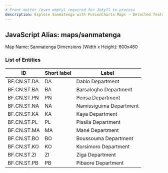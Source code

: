 ```yaml
---
# Front matter (even empty) required for Jekyll to process
description: Explore Sanmatenga with FusionCharts Maps – Detailed features for seamless integration. Try now & enhance your data visualization today! 
---
```


## JavaScript Alias: maps/sanmatenga

Map Name: Sanmatenga
Dimensions (Width x Height): 600x460

### List of Entities

ID | Short label | Label
---|---|---|
BF.CN.ST.DA|DA|Dablo Department
BF.CN.ST.BA|BA|Barsalogho Department
BF.CN.ST.PN|PN|Pensa Department
BF.CN.ST.NA|NA|Namissiguima Department
BF.CN.ST.KA|KA|Kaya Department
BF.CN.ST.PL|PL|Pissila Department
BF.CN.ST.MA|MA|Mané Department
BF.CN.ST.BO|BO|Boussouma Department
BF.CN.ST.KO|KO|Korsimoro Department
BF.CN.ST.ZI|ZI|Ziga Department
BF.CN.ST.PB|PB|Pibaore Department
